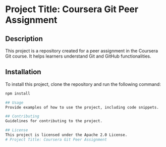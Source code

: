# Project Title: Coursera Git Peer Assignment

## Description
This project is a repository created for a peer assignment in the Coursera Git course. It helps learners understand Git and GitHub functionalities.

## Installation
To install this project, clone the repository and run the following command:
```bash
npm install

## Usage
Provide examples of how to use the project, including code snippets.

## Contributing
Guidelines for contributing to the project.

## License
This project is licensed under the Apache 2.0 License.
# Project Title: Coursera Git Peer Assignment




